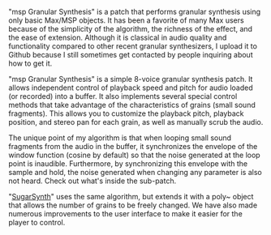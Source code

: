"msp Granular Synthesis" is a patch that performs granular synthesis using only basic Max/MSP objects. It has been a favorite of many Max users because of the simplicity of the algorithm, the richness of the effect, and the ease of extension. Although it is classical in audio quality and functionality compared to other recent granular synthesizers, I upload it to Github because I still sometimes get contacted by people inquiring about how to get it.

"msp Granular Synthesis" is a simple 8-voice granular synthesis patch. It allows independent control of playback speed and pitch for audio loaded (or recorded) into a buffer. It also implements several special control methods that take advantage of the characteristics of grains (small sound fragments). This allows you to customize the playback pitch, playback position, and stereo pan for each grain, as well as manually scrub the audio.

The unique point of my algorithm is that when looping small sound fragments from the audio in the buffer, it synchronizes the envelope of the window function (cosine by default) so that the noise generated at the loop point is inaudible. Furthermore, by synchronizing this envelope with the sample and hold, the noise generated when changing any parameter is also not heard. Check out what's inside the sub-patch.

"[SugarSynth]([url](https://github.com/sakonda/mspGranularSynth))" uses the same algorithm, but extends it with a poly~ object that allows the number of grains to be freely changed. We have also made numerous improvements to the user interface to make it easier for the player to control.

